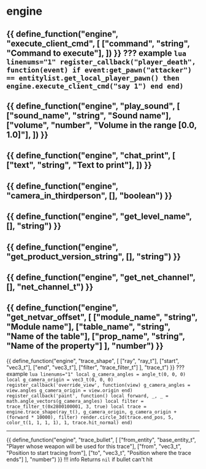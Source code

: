 # engine

{{ define_function("engine", "execute_client_cmd", [
    ["command", "string", "Command to execute"],
]) }}
??? example
    ``` lua linenums="1"
    register_callback("player_death", function(event)
        if event:get_pawn("attacker") == entitylist.get_local_player_pawn() then 
            engine.execute_client_cmd("say 1")
        end
    end)
    ```
---
{{ define_function("engine", "play_sound", [
    ["sound_name", "string", "Sound name"],
    ["volume", "number", "Volume in the range [0.0, 1.0]"],
]) }}
---
{{ define_function("engine", "chat_print", [
    ["text", "string", "Text to print"],
]) }}
---
{{ define_function("engine", "camera_in_thirdperson", [], "boolean") }}
---
{{ define_function("engine", "get_level_name", [], "string") }}
---
{{ define_function("engine", "get_product_version_string", [], "string") }}
---
{{ define_function("engine", "get_net_channel", [], "net_channel_t") }}
---
{{ define_function("engine", "get_netvar_offset", [
    ["module_name", "string", "Module name"],
    ["table_name", "string", "Name of the table"],
    ["prop_name", "string", "Name of the property"]
], "number") }}
---
{{ define_function("engine", "trace_shape", [
    ["ray", "ray_t"],
    ["start", "vec3_t"],
    ["end", "vec3_t"],
    ["filter", "trace_filter_t"]
], "trace_t") }}
??? example
    ``` lua linenums="1"
    local g_camera_angles = angle_t(0, 0, 0)
    local g_camera_origin = vec3_t(0, 0, 0)
    register_callback('override_view', function(view) g_camera_angles = view.angles g_camera_origin = view.origin end)
    register_callback('paint', function()
        local forward, _, _ = math.angle_vectors(g_camera_angles)
        local filter = trace_filter_t(0x2800100001, 3, true)
        local trace = engine.trace_shape(ray_t(), g_camera_origin, g_camera_origin + (forward * 10000), filter)
        render.circle_3d(trace.end_pos, 5, color_t(1, 1, 1, 1), 1, trace.hit_normal)
    end)
    ```

---

{{ define_function("engine", "trace_bullet", [
    ["from_entity", "base_entity_t", "Player whose weapon will be used for this trace"],
    ["from", "vec3_t", "Position to start tracing from"],
    ["to", "vec3_t", "Position where the trace ends"]
], "number") }}
!!! info 
    Returns `nil` if bullet can't hit
